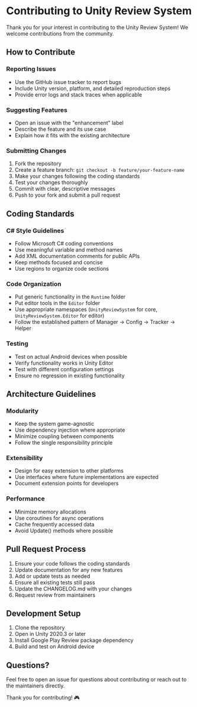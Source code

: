 # Contributing to Unity Review System

Thank you for your interest in contributing to the Unity Review System! We welcome contributions from the community.

## How to Contribute

### Reporting Issues
- Use the GitHub issue tracker to report bugs
- Include Unity version, platform, and detailed reproduction steps
- Provide error logs and stack traces when applicable

### Suggesting Features
- Open an issue with the "enhancement" label
- Describe the feature and its use case
- Explain how it fits with the existing architecture

### Submitting Changes
1. Fork the repository
2. Create a feature branch: `git checkout -b feature/your-feature-name`
3. Make your changes following the coding standards
4. Test your changes thoroughly
5. Commit with clear, descriptive messages
6. Push to your fork and submit a pull request

## Coding Standards

### C# Style Guidelines
- Follow Microsoft C# coding conventions
- Use meaningful variable and method names
- Add XML documentation comments for public APIs
- Keep methods focused and concise
- Use regions to organize code sections

### Code Organization
- Put generic functionality in the `Runtime` folder
- Put editor tools in the `Editor` folder  
- Use appropriate namespaces (`UnityReviewSystem` for core, `UnityReviewSystem.Editor` for editor)
- Follow the established pattern of Manager → Config → Tracker → Helper

### Testing
- Test on actual Android devices when possible
- Verify functionality works in Unity Editor
- Test with different configuration settings
- Ensure no regression in existing functionality

## Architecture Guidelines

### Modularity
- Keep the system game-agnostic
- Use dependency injection where appropriate
- Minimize coupling between components
- Follow the single responsibility principle

### Extensibility
- Design for easy extension to other platforms
- Use interfaces where future implementations are expected
- Document extension points for developers

### Performance
- Minimize memory allocations
- Use coroutines for async operations
- Cache frequently accessed data
- Avoid Update() methods where possible

## Pull Request Process

1. Ensure your code follows the coding standards
2. Update documentation for any new features
3. Add or update tests as needed
4. Ensure all existing tests still pass
5. Update the CHANGELOG.md with your changes
6. Request review from maintainers

## Development Setup

1. Clone the repository
2. Open in Unity 2020.3 or later
3. Install Google Play Review package dependency
4. Build and test on Android device

## Questions?

Feel free to open an issue for questions about contributing or reach out to the maintainers directly.

Thank you for contributing! 🎮
